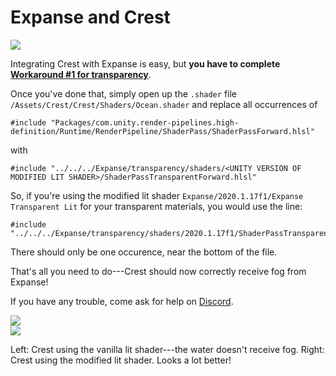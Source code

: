 # Expanse and Crest

<div class="img-block">
    <div class="img-row">
        <div class="img-col"><img src="img/crest/correct.jpg"/></div>
    </div>
</div>

Integrating Crest with Expanse is easy, but **you have to complete [Workaround #1 for transparency](integrations/transparency.md?id=workaround-1-copying-and-modifying-the-lit-shader)**.

Once you've done that, simply open up the `.shader` file `/Assets/Crest/Crest/Shaders/Ocean.shader` and replace all occurrences of

```
#include "Packages/com.unity.render-pipelines.high-definition/Runtime/RenderPipeline/ShaderPass/ShaderPassForward.hlsl"
```

with 

```
#include "../../../Expanse/transparency/shaders/<UNITY VERSION OF MODIFIED LIT SHADER>/ShaderPassTransparentForward.hlsl"
```

So, if you're using the modified lit shader `Expanse/2020.1.17f1/Expanse Transparent Lit` for your transparent materials, you would use the line:

```
#include "../../../Expanse/transparency/shaders/2020.1.17f1/ShaderPassTransparentForward.hlsl"
```

There should only be one occurence, near the bottom of the file.

That's all you need to do---Crest should now correctly receive fog from Expanse!

If you have any trouble, come ask for help on [Discord](https://discord.gg/F3VQ2vJy9p).

<div class="img-block">
    <div class="img-row">
        <div class="img-col"><img src="img/crest/incorrect.jpg"/></div>
        <div class="img-col"><img src="img/crest/correct.jpg"/></div>
    </div>
    <p>Left: Crest using the vanilla lit shader---the water doesn't receive fog. Right: Crest using the modified lit shader. Looks a lot better!</p>
</div>